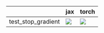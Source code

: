 |                    | jax                                                                                                                                                                                    | torch                                                                                                                                                                                  |
|:-------------------|:---------------------------------------------------------------------------------------------------------------------------------------------------------------------------------------|:---------------------------------------------------------------------------------------------------------------------------------------------------------------------------------------|
| test_stop_gradient | <a href="https://github.com/unifyai/ivy/actions/runs/3733755649/jobs/6334975123" rel="noopener noreferrer" target="_blank"><img src=https://img.shields.io/badge/-success-success></a> | <a href="https://github.com/unifyai/ivy/actions/runs/3754997724/jobs/6379697158" rel="noopener noreferrer" target="_blank"><img src=https://img.shields.io/badge/-success-success></a> |
